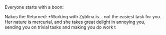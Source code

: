 Everyone starts with a boon:

Nakos the Returned:
*Working with Zyblina is... not the easiest task for you.  Her nature is mercurial, and she takes great delight in annoying you, sending you on trivial tasks and making you do work t
<!--stackedit_data:
eyJoaXN0b3J5IjpbLTExMzU5MDM0MDhdfQ==
-->
